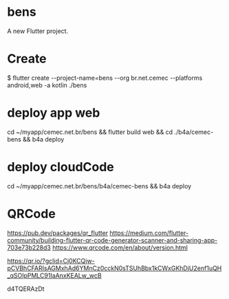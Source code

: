 # bens

A new Flutter project.

# Create
 $ flutter create --project-name=bens --org br.net.cemec --platforms android,web -a kotlin ./bens

# deploy app web
cd ~/myapp/cemec.net.br/bens && flutter build web && cd ./b4a/cemec-bens && b4a deploy

# deploy cloudCode
cd ~/myapp/cemec.net.br/bens/b4a/cemec-bens && b4a deploy


# QRCode
https://pub.dev/packages/qr_flutter
https://medium.com/flutter-community/building-flutter-qr-code-generator-scanner-and-sharing-app-703e73b228d3
https://www.qrcode.com/en/about/version.html

https://qr.io/?gclid=Cj0KCQjw-pCVBhCFARIsAGMxhAd6YMnCz0cckN0sTSUhBbx1kCWxGKhDjU2enf1uQH_qSOIpPMLC91IaAnxKEALw_wcB

d4TQERAzDt